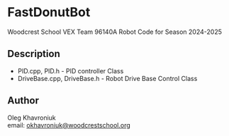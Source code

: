 # FastDonutBot 

Woodcrest School VEX Team 96140A Robot Code for Season 2024-2025

## Description

* PID.cpp, PID.h - PID controller Class
* DriveBase.cpp, DriveBase.h - Robot Drive Base Control Class


## Author

Oleg Khavroniuk  
email: okhavroniuk@woodcrestschool.org



